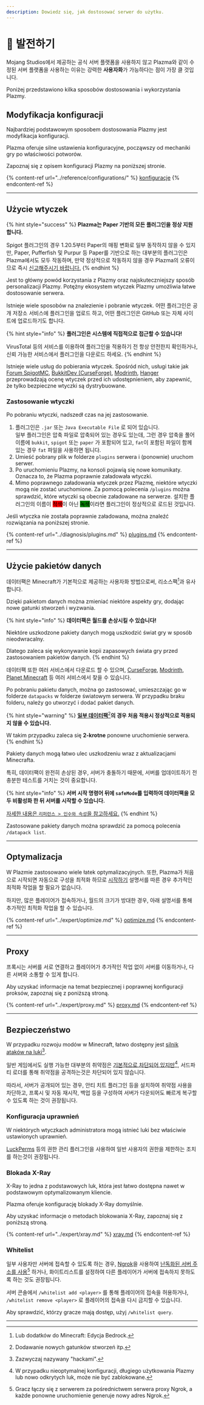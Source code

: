 ```yaml
---
description: Dowiedz się, jak dostosować serwer do użytku.
---
```


# 🎨 발전하기

Mojang Studios에서 제공하는 공식 서버 플랫폼을 사용하지 않고 Plazma와 같이 수정된 서버 플랫폼을 사용하는 이유는 강력한 **사용자화**가 가능하다는 점이 가장 클 것입니다.

Poniżej przedstawiono kilka sposobów dostosowania i wykorzystania Plazmy.

## Modyfikacja konfiguracji <a href="#id-1" id="id-1"></a>

Najbardziej podstawowym sposobem dostosowania Plazmy jest modyfikacja konfiguracji.

Plazma oferuje silne ustawienia konfiguracyjne, począwszy od mechaniki gry po właściwości potworów.

Zapoznaj się z opisem konfiguracji Plazmy na poniższej stronie.

{% content-ref url="../reference/configurations/" %}
[konfiguracje](../reference/configurations/)
{% endcontent-ref %}

***

## Użycie wtyczek <a href="#id-2" id="id-2"></a>

{% hint style="success" %}
**Plazma는 Paper 기반의 모든 플러그인을 정상 지원합니다.**

Spigot 플러그인의 경우 1.20.5부터 Paper의 매핑 변화로 일부 동작하지 않을 수 있지만, Paper, Pufferfish 및 Purpur 등 Paper를 기반으로 하는 대부분의 플러그인은 Plazma에서도 모두 작동하며, 만약 정상적으로 작동하지 않을 경우 Plazma의 오류이므로 즉시 [신고해주시기 바랍니다.](../diagnosis/plugins.md)
{% endhint %}

Jest to główny powód korzystania z Plazmy oraz najskuteczniejszy sposób personalizacji Plazmy. Potężny ekosystem wtyczek Plazmy umożliwia łatwe dostosowanie serwera.

Istnieje wiele sposobów na znalezienie i pobranie wtyczek. 어떤 플러그인은 공개 저장소 서비스에 플러그인을 업로드 하고, 어떤 플러그인은 GitHub 또는 자체 사이트에 업로드하기도 합니다.

{% hint style="info" %}
**플러그인은 시스템에 직접적으로 접근할 수 있습니다!**

VirusTotal 등의 서비스를 이용하여 플러그인을 적용하기 전 항상 안전한지 확인하거나, 신뢰 가능한 서비스에서 플러그인을 다운로드 하세요.
{% endhint %}

Istnieje wiele usług do pobierania wtyczek. Spośród nich, usługi takie jak [Forum SpigotMC](https://www.spigotmc.org/resources/), [BukkitDev (CurseForge)](https://dev.bukkit.org/bukkit-plugins), [Modrinth](https://modrinth.com/plugins), [Hanger](https://hangar.papermc.io/) przeprowadzają ocenę wtyczek przed ich udostępnieniem, aby zapewnić, że tylko bezpieczne wtyczki są dystrybuowane.

### Zastosowanie wtyczki <a href="#id-2.1" id="id-2.1"></a>

Po pobraniu wtyczki, nadszedł czas na jej zastosowanie.

1. 플러그인은 `.jar` 또는 `Java Executable File` 로 되어 있습니다.\
   일부 플러그인은 압축 파일로 압축되어 있는 경우도 있는데, 그런 경우 압축을 풀어 이름에 `bukkit`, `spigot` 또는 `paper` 가 포함되어 있고, `fat`이 포함된 파일이 함께 있는 경우 `fat` 파일을 사용하면 됩니다.
2. Umieść pobrany plik w folderze `plugins` serwera i (ponownie) uruchom serwer.
3. Po uruchomieniu Plazmy, na konsoli pojawią się nowe komunikaty. Oznacza to, że Plazma poprawnie załadowała wtyczki.
4. Mimo poprawnego załadowania wtyczek przez Plazmę, niektóre wtyczki mogą nie zostać uruchomione. Za pomocą polecenia `/plugins` można sprawdzić, które wtyczki są obecnie załadowane na serwerze. 설치한 플러그인의 이름이 <mark style="background-color:red;">적색</mark>이 아닌 <mark style="background-color:green;">녹색</mark>이라면 플러그인이 정상적으로 로드된 것입니다.

Jeśli wtyczka nie została poprawnie załadowana, można znaleźć rozwiązania na poniższej stronie.

{% content-ref url="../diagnosis/plugins.md" %}
[plugins.md](../diagnosis/plugins.md)
{% endcontent-ref %}

***

## Użycie pakietów danych <a href="#id-3" id="id-3"></a>

데이터팩은 Minecraft가 기본적으로 제공하는 사용자화 방법으로써, 리소스팩[^1]과 유사합니다.

Dzięki pakietom danych można zmieniać niektóre aspekty gry, dodając nowe gatunki stworzeń i wyzwania.

{% hint style="info" %}
**데이터팩은 월드를 손상시킬 수 있습니다!**

Niektóre uszkodzone pakiety danych mogą uszkodzić świat gry w sposób nieodwracalny.

Dlatego zaleca się wykonywanie kopii zapasowych świata gry przed zastosowaniem pakietów danych.
{% endhint %}

데이터팩 또한 여러 서비스에서 다운로드 할 수 있으며, [CurseForge](https://www.curseforge.com/minecraft/search?page=1\\&pageSize=50\\&sortBy=relevancy\\&class=data-packs), [Modrinth](https://modrinth.com/datapacks), [Planet Minecraft](https://www.planetminecraft.com/data-packs/) 등 여러 서비스에서 찾을 수 있습니다.

Po pobraniu pakietu danych, można go zastosować, umieszczając go w folderze `datapacks` w folderze światowym serwera. W przypadku braku folderu, należy go utworzyć i dodać pakiet danych.

{% hint style="warning" %}
[**일부 데이터팩**](#user-content-fn-2)[^2]**의 경우 처음 적용시 정상적으로 적용되지 않을 수 있습니다.**

W takim przypadku zaleca się **2-krotne** ponowne uruchomienie serwera.
{% endhint %}

Pakiety danych mogą łatwo ulec uszkodzeniu wraz z aktualizacjami Minecrafta.

특히, 데이터팩이 완전히 손상된 경우, 서버가 충돌하기 때문에, 서버를 업데이트하기 전 충분한 테스트를 거치는 것이 중요합니다.

{% hint style="info" %}
**서버 시작 명령어 뒤에 `safeMode`를 입력하여 데이터팩을 모두 비활성화 한 뒤 서버를 시작할 수 있습니다.**

[자세한 내용은 `리퍼런스 > 인수와 속성`을 참고하세요.](../reference/arguments.md#safemode)
{% endhint %}

Zastosowane pakiety danych można sprawdzić za pomocą polecenia `/datapack list`.

***

## Optymalizacja <a href="#id-4" id="id-4"></a>

W Plazmie zastosowano wiele łatek optymalizacyjnych. 또한, Plazma가 처음으로 시작되면 자동으로 구성을 최적화 하므로 [시작하기](./) 설명서를 따른 경우 추가적인 최적화 작업을 할 필요가 없습니다.

하지만, 많은 플레이어가 접속하거나, 월드의 크기가 방대한 경우, 아래 설명서를 통해 추가적인 최적화 작업을 할 수 있습니다.

{% content-ref url="../expert/optimize.md" %}
[optimize.md](../expert/optimize.md)
{% endcontent-ref %}

***

## Proxy <a href="#id-5" id="id-5"></a>

프록시는 서버를 서로 연결하고 플레이어가 추가적인 작업 없이 서버를 이동하거나, 다른 서버와 소통할 수 있게 합니다.

Aby uzyskać informacje na temat bezpiecznej i poprawnej konfiguracji proksów, zapoznaj się z poniższą stroną.

{% content-ref url="../expert/proxy.md" %}
[proxy.md](../expert/proxy.md)
{% endcontent-ref %}

***

## Bezpieczeństwo <a href="#id-5" id="id-5"></a>

W przypadku rozwoju modów w Minecraft, łatwo dostępny jest [silnik ataków na luki](#user-content-fn-3)[^3].

일반 게임에서도 실행 가능한 대부분의 취약점은 [기본적으로 차단되어 있지만](#user-content-fn-4)[^4], 서드파티 로더를 통해 취약점을 공격하는것은 차단되어 있지 않습니다.

따라서, 서버가 공개되어 있는 경우, 안티 치트 플러그인 등을 설치하여 취약점 사용을 차단하고, 프록시 및 자동 재시작, 백업 등을 구성하여 서버가 다운되어도 빠르게 복구할 수 있도록 하는 것이 권장됩니다.

### Konfiguracja uprawnień <a href="#id-5.1" id="id-5.1"></a>

W niektórych wtyczkach administratora mogą istnieć luki bez właściwie ustawionych uprawnień.

[LuckPerms](https://luckperms.net/) 등의 권한 관리 플러그인을 사용하여 일반 사용자의 권한을 제한하는 조치를 하는것이 권장됩니다.

### Blokada X-Ray <a href="#id-5.2" id="id-5.2"></a>

X-Ray to jedna z podstawowych luk, która jest łatwo dostępna nawet w podstawowym optymalizowanym kliencie.

Plazma oferuje konfigurację blokady X-Ray domyślnie.

Aby uzyskać informacje o metodach blokowania X-Ray, zapoznaj się z poniższą stroną.

{% content-ref url="../expert/xray.md" %}
[xray.md](../expert/xray.md)
{% endcontent-ref %}

### Whitelist <a href="#id-5.3" id="id-5.3"></a>

일부 사용자만 서버에 접속할 수 있도록 하는 경우, [Ngrok](./#id-6.2)을 사용하여 [난독화된 서버 주소를 사용](#user-content-fn-5)[^5] 하거나, 화이트리스트를 설정하여 다른 플레이어가 서버에 접속하지 못하도록 하는 것도 권장됩니다.

서버 콘솔에서 `/whitelist add <player>` 를 통해 플레이어의 접속을 허용하거나, `/whitelist remove <player>` 로 플레이어의 접속을 다시 금지할 수 있습니다.

Aby sprawdzić, którzy gracze mają dostęp, użyj `/whitelist query`.

***

[^1]: Lub dodatków do Minecraft: Edycja Bedrock.

[^2]: Dodawanie nowych gatunków stworzeń itp.

[^3]: Zazwyczaj nazywany "hackami".

[^4]: W przypadku nieoptymalnej konfiguracji, długiego użytkowania Plazmy lub nowo odkrytych luk, może nie być zablokowane.

[^5]: Gracz łączy się z serwerem za pośrednictwem serwera proxy Ngrok, a każde ponowne uruchomienie generuje nowy adres Ngrok.
